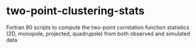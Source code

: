 # two-point-clustering-stats
Fortran 90 scripts to compute the two-point correlation function statistics (2D, monopole, projected, quadrupole) from both observed and simulated data
